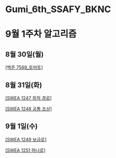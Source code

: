 # Gumi_6th_SSAFY_BKNC

# 9월 1주차 알고리즘

## 8월 30일(월)

[[백준 7569_토마토]](https://acmicpc.net/problem/7569)   

## 8월 31일(화)
   
[[SWEA 1247 최적 경로]](https://swexpertacademy.com/main/code/problem/problemDetail.do?contestProbId=AV15OZ4qAPICFAYD&categoryId=AV15OZ4qAPICFAYD&categoryType=CODE)   
   
[[SWEA 1248 공통 조상]](https://swexpertacademy.com/main/code/problem/problemDetail.do?contestProbId=AV15PTkqAPYCFAYD&categoryId=AV15PTkqAPYCFAYD&categoryType=CODE)   

## 9월 1일(수)

[[SWEA 1249 보급로]](https://swexpertacademy.com/main/code/problem/problemDetail.do?contestProbId=AV15QRX6APsCFAYD)   

[[SWEA 1251 하나로]](https://swexpertacademy.com/main/code/problem/problemDetail.do?contestProbId=AV15StKqAQkCFAYD)   
   
